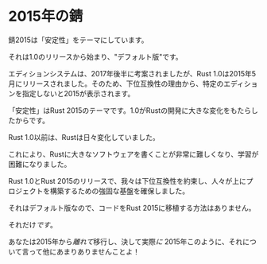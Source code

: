 # <!--Rust 2015--> 2015年の錆

<!--Rust 2015 has a theme of "stability".-->
錆2015は「安定性」をテーマにしています。
<!--It commenced with the release of 1.0, and is the "default edition".-->
それは1.0のリリースから始まり、"デフォルト版"です。
<!--The edition system was conceived in late 2017, but Rust 1.0 was released in May of 2015. As such, 2015 is the edition that you get when you don't specify any particular edition, for backwards compatibility reasons.-->
エディションシステムは、2017年後半に考案されましたが、Rust 1.0は2015年5月にリリースされました。そのため、下位互換性の理由から、特定のエディションを指定しないと2015が表示されます。

<!--"Stability"is the theme of Rust 2015 because 1.0 marked a huge change in Rust development.-->
「安定性」はRust 2015のテーマです。1.0がRustの開発に大きな変化をもたらしたからです。
<!--Previous to Rust 1.0, Rust was changing on a daily basis.-->
Rust 1.0以前は、Rustは日々変化していました。
<!--This made it very difficult to write large software in Rust, and made it difficult to learn.-->
これにより、Rustに大きなソフトウェアを書くことが非常に難しくなり、学習が困難になりました。
<!--With the release of Rust 1.0 and Rust 2015, we committed to backwards compatibility, ensuring a solid foundation for people to build projects on top of.-->
Rust 1.0とRust 2015のリリースで、我々は下位互換性を約束し、人々が上にプロジェクトを構築するための強固な基盤を確保しました。

<!--Since it's the default edition, there's no way to port your code to Rust 2015;-->
それはデフォルト版なので、コードをRust 2015に移植する方法はありません。
<!--it just *is*.-->
それだけ*です*。
<!--You'll be transitioning *away* from 2015, but never really *to* 2015. As such, there's not much else to say about it!-->
あなたは2015年から*離れて*移行し、決して実際*に* 2015年このように、それについて言って他にあまりありませんことよ！
